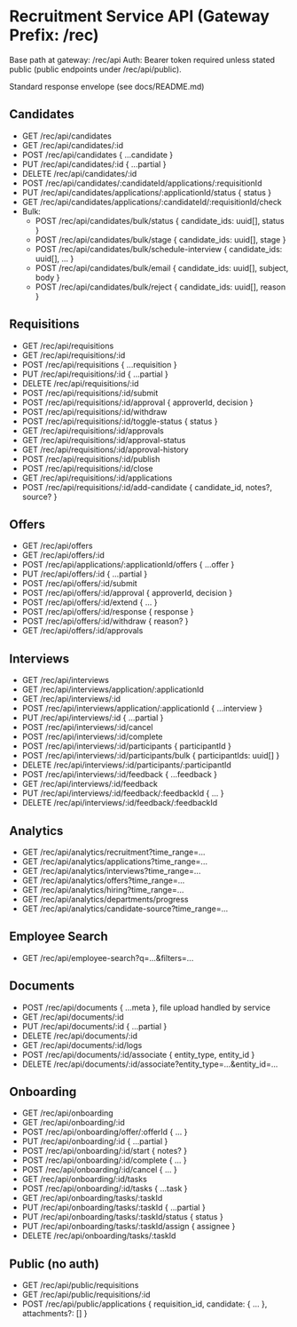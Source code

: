 # Recruitment Service API (Gateway Prefix: /rec)

Base path at gateway: /rec/api
Auth: Bearer token required unless stated public (public endpoints under /rec/api/public).

Standard response envelope (see docs/README.md)

## Candidates

- GET /rec/api/candidates
- GET /rec/api/candidates/:id
- POST /rec/api/candidates { ...candidate }
- PUT /rec/api/candidates/:id { ...partial }
- DELETE /rec/api/candidates/:id
- POST /rec/api/candidates/:candidateId/applications/:requisitionId
- PUT /rec/api/candidates/applications/:applicationId/status { status }
- GET /rec/api/candidates/applications/:candidateId/:requisitionId/check
- Bulk:
    - POST /rec/api/candidates/bulk/status { candidate_ids: uuid[], status }
    - POST /rec/api/candidates/bulk/stage { candidate_ids: uuid[], stage }
    - POST /rec/api/candidates/bulk/schedule-interview { candidate_ids: uuid[], ... }
    - POST /rec/api/candidates/bulk/email { candidate_ids: uuid[], subject, body }
    - POST /rec/api/candidates/bulk/reject { candidate_ids: uuid[], reason }

## Requisitions

- GET /rec/api/requisitions
- GET /rec/api/requisitions/:id
- POST /rec/api/requisitions { ...requisition }
- PUT /rec/api/requisitions/:id { ...partial }
- DELETE /rec/api/requisitions/:id
- POST /rec/api/requisitions/:id/submit
- POST /rec/api/requisitions/:id/approval { approverId, decision }
- POST /rec/api/requisitions/:id/withdraw
- POST /rec/api/requisitions/:id/toggle-status { status }
- GET /rec/api/requisitions/:id/approvals
- GET /rec/api/requisitions/:id/approval-status
- GET /rec/api/requisitions/:id/approval-history
- POST /rec/api/requisitions/:id/publish
- POST /rec/api/requisitions/:id/close
- GET /rec/api/requisitions/:id/applications
- POST /rec/api/requisitions/:id/add-candidate { candidate_id, notes?, source? }

## Offers

- GET /rec/api/offers
- GET /rec/api/offers/:id
- POST /rec/api/applications/:applicationId/offers { ...offer }
- PUT /rec/api/offers/:id { ...partial }
- POST /rec/api/offers/:id/submit
- POST /rec/api/offers/:id/approval { approverId, decision }
- POST /rec/api/offers/:id/extend { ... }
- POST /rec/api/offers/:id/response { response }
- POST /rec/api/offers/:id/withdraw { reason? }
- GET /rec/api/offers/:id/approvals

## Interviews

- GET /rec/api/interviews
- GET /rec/api/interviews/application/:applicationId
- GET /rec/api/interviews/:id
- POST /rec/api/interviews/application/:applicationId { ...interview }
- PUT /rec/api/interviews/:id { ...partial }
- POST /rec/api/interviews/:id/cancel
- POST /rec/api/interviews/:id/complete
- POST /rec/api/interviews/:id/participants { participantId }
- POST /rec/api/interviews/:id/participants/bulk { participantIds: uuid[] }
- DELETE /rec/api/interviews/:id/participants/:participantId
- POST /rec/api/interviews/:id/feedback { ...feedback }
- GET /rec/api/interviews/:id/feedback
- PUT /rec/api/interviews/:id/feedback/:feedbackId { ... }
- DELETE /rec/api/interviews/:id/feedback/:feedbackId

## Analytics

- GET /rec/api/analytics/recruitment?time_range=...
- GET /rec/api/analytics/applications?time_range=...
- GET /rec/api/analytics/interviews?time_range=...
- GET /rec/api/analytics/offers?time_range=...
- GET /rec/api/analytics/hiring?time_range=...
- GET /rec/api/analytics/departments/progress
- GET /rec/api/analytics/candidate-source?time_range=...

## Employee Search

- GET /rec/api/employee-search?q=...&filters=...

## Documents

- POST /rec/api/documents { ...meta }, file upload handled by service
- GET /rec/api/documents/:id
- PUT /rec/api/documents/:id { ...partial }
- DELETE /rec/api/documents/:id
- GET /rec/api/documents/:id/logs
- POST /rec/api/documents/:id/associate { entity_type, entity_id }
- DELETE /rec/api/documents/:id/associate?entity_type=...&entity_id=...

## Onboarding

- GET /rec/api/onboarding
- GET /rec/api/onboarding/:id
- POST /rec/api/onboarding/offer/:offerId { ... }
- PUT /rec/api/onboarding/:id { ...partial }
- POST /rec/api/onboarding/:id/start { notes? }
- POST /rec/api/onboarding/:id/complete { ... }
- POST /rec/api/onboarding/:id/cancel { ... }
- GET /rec/api/onboarding/:id/tasks
- POST /rec/api/onboarding/:id/tasks { ...task }
- GET /rec/api/onboarding/tasks/:taskId
- PUT /rec/api/onboarding/tasks/:taskId { ...partial }
- PUT /rec/api/onboarding/tasks/:taskId/status { status }
- PUT /rec/api/onboarding/tasks/:taskId/assign { assignee }
- DELETE /rec/api/onboarding/tasks/:taskId

## Public (no auth)

- GET /rec/api/public/requisitions
- GET /rec/api/public/requisitions/:id
- POST /rec/api/public/applications { requisition_id, candidate: { ... }, attachments?: [] }
